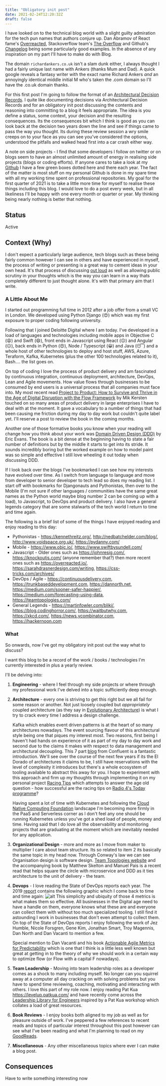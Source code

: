 ```yaml
---
title: "Obligatory init post"
date: 2021-02-24T12:20:32Z
draft: false
---
```


I have looked on to the technical blog world with a slight guilty admiration for the tech pun names that authors conjure up. Dan Abramov of React fame's [Overreacted](https://overreacted.io/), Stackoverflow team's [The Overflow](https://stackoverflow.blog/) and Github's [Changelog](https://github.blog/changelog/) being some particularly good examples. In the absence of any inspiration on my part I'll have to make do with Blog.

The domain `richardankers.co.uk` isn't a slam dunk either, I always thought I had a fairly unique last name with Ankers (thanks Mum and Dad). A quick google reveals a fantasy writer with the exact name Richard Ankers *and* an annoyingly identical middle initial M who's taken the .com domain so I'll have the .co.uk domain thanks.

For this first post I'm going to follow the format of an [Architectural Decision Records](https://github.com/joelparkerhenderson/architecture_decision_record). I quite like documenting decisions via Architectural Decision Records and for an obligatory init post discussing the contents and reasoning into committing to a blog it feels appropriate. The idea is you define a status, some context, your decision and the resulting consequences. Its the consequences bit which I think is good as you can look back at the decision two years down the line and see if things came to pass the way you thought. Its during these review session a wry smile creeps on to your face as you can see you've considered the options, understood the pitfalls and walked head first into a car crash either way.

A note on side projects - I find that some developers I follow on twitter or on blogs seem to have an almost unlimited amount of energy in realising side projects (blogs or coding efforts). If anyone cares to take a look at my [Github](https://github.com/rankers) I have a few green boxes dotted here and there each year. The fact of the matter is most stuff on my personal Github is done in my spare time with all my working time spent on professional repositories. My goal for the first quarter of 2021 is to take a little more time for myself to realise these things including this blog. I would love to do a post every week, but in all likeliness I'll be happy with one every month or quarter or year. My thinking being nearly nothing is better that nothing.

## Status

Active

## Context (Why)

I don't expect a particularly large audience, tech blogs such as these being fairly common however I can see in others and have experienced in myself, the process of writing or presenting is a great way to cement ideas in your own head. It's that process of discussing [out loud](https://rubberduckdebugging.com/) as well as allowing public scrutiny in your thoughts which is the way you can learn in a way thats completely different to just thought alone. It's with that primary aim that I write.

### A Little About Me

I started out programming full time in 2012 after a job offer from a small VC in London. We developed using Python Django (:heart_eyes:) which was my first exposure to proper coding following university.

Following that I joined Deloitte Digital where I am today. I've developed in a load of languages and technologies including mobile apps in Objective C (:weary:) and Swift (:smile:), front ends in Javascript using React (:neutral_face:) and Angular (:neutral_face:), back ends in Python (:heart_eyes:), Node / Typescript (:grinning:) and Java (:sleeping:) and a whole host of other technologies to deploy and host stuff, AWS, Azure, Teraform, Kafka, Kubernetes (plus the other 100 technologies related to it), Bash.... the list goes on.

On top of coding I love the process of product delivery and am fascinated by continuous integration, continuous deployment, architecture, DevOps, Lean and Agile movements. How value flows through businesses to be consumed by end users is a universal process that all companies must face into. My most recent read [Project to Product: How to Survive and Thrive in the Age of Digital Disruption with the Flow Framework](https://www.amazon.co.uk/Project-Product-Networks-Transform-Business/dp/1942788398/ref=sr_1_1?crid=3770TSEEJVEHI&dchild=1&keywords=project+to+product&qid=1610802702&sprefix=project+to+pr%2Caps%2C141&sr=8-1) by Mik Kersten touched on so many areas of product delivery in large enterprises I have to deal with at the moment. It gave a vocabulary to a number of things that had been causing me friction during my day to day work but couldn't quite label yet. I'll reserve a post to review the book in the coming months.

Another one of those formative books you know when your reading will change how you think about your work was [Domain Driven Design (DDD)](https://www.amazon.co.uk/Domain-Driven-Design-Tackling-Complexity-Software/dp/0321125215/ref=sr_1_1?crid=2ASI29QXWXB7G&dchild=1&keywords=domain+driven+design&qid=1610802824&sprefix=domain+%2Caps%2C147&sr=8-1) by Eric Evans. The book is a bit dense at the beginning having to state a fair number of definitions but by the middle it starts to get into its stride. It sounds incredibly boring but the worked example on how to model paint was so simple and effective I still love wheeling it out today when discussing DDD.

If I look back over the blogs I've bookmarked I can see how my interests have evolved over time. As I switch from language to language and move from developer to senior developer to tech lead so does my reading list. I start off with bookmarks for Djangonauts and Pythonistas, then over to the Mobile (I'm not sure if other languages / communities have the same great names as the Python world maybe blog number 2 can be coming up with a load), to Javascript, to DevOps and product delivery. I also have a general legends category that are some stalwarts of the tech world I return to time and time again.

The following is a brief list of some of the things I have enjoyed reading and enjoy reading to this day:

* Pythonistas - https://kennethreitz.org/, http://nedbatchelder.com/blog/, http://www.voidspace.org.uk/, https://pydanny.com/
* Mobile - https://www.objc.io/, https://www.swiftbysundell.com/
* Javascript - Older ones such as https://johnresig.com/, https://knockoutjs.com/ (anyone remember that?) then more recent ones such as https://overreacted.io/, https://sarahdrasnerdesign.com/writing, https://css-tricks.com/archives/
* DevOps / Agile - https://continuousdelivery.com, https://trunkbaseddevelopment.com, https://dannorth.net, https://medium.com/sooner-safer-happier/, https://medium.com/forecasting-using-data, https://teamtopologies.com/
* General Legends - https://martinfowler.com/bliki/, https://blog.codinghorror.com/, https://waitbutwhy.com, https://xkcd.com/, https://news.ycombinator.com, https://hackernoon.com

### What

So onwards, now I've got my obligatory init post out the way what to discuss?

I want this blog to be a record of the work / books / technologies I'm currently interested in plus a yearly review.

I'll be delving into:

1. 
    **Engineering** - where I feel through my side projects or where through my professional work I've delved into a topic sufficiently deep enough. 
2. 
    **Architecture** - every one is striving to get this right but we all fail for some reason or    another. Not just loosely coupled but *appropriately* coupled architecture (as they say in [Evolutionary Architecture](http://evolutionaryarchitecture.com/)) is what I try to crack every time I address a design challenge.

    Kafka which enables event driven patterns is at the heart of so many architectures nowadays. The event sourcing flavour of this architectural style being one that piques my interest most. Two reasons, first being I haven't had hands on experience of it as part of my day to day work and second due to the claims it makes with respect to data management and architectural decoupling. This 7 part [blog](https://www.confluent.io/blog/data-dichotomy-rethinking-the-way-we-treat-data-and-services/) from Confluent is a fantastic introduction. We'll see over the course of the next few years if its the El Dorado of architectures it claims to be, I still have reservations with the level of complexity it introduces but there's a whole ecosystem of tooling available to abstract this away for you. I hope to experiment with this approach and firm up my thoughts through implementing it on my personal project [Racing Tips](https://github.com/racing-tips/racing-tips) which attempts to answer the age old question - how successful are the racing tips on [Radio 4's Today programme](https://www.bbc.co.uk/programmes/b006qj9z)?

    Having spent a lot of time with Kubernetes and following the [Cloud Native Computing Foundation](https://www.cncf.io/) landscape I'm becoming more firmly in the PaaS and Serverless corner as I don't feel any one should be running Kubernetes unless you've got a shed load of people, money and time. Having said that I do love all the observability and monitoring projects that are graduating at the moment which are inevitably needed for any application.

3. 
    **Organizational Design** - more and more as I move from maker to multiplier I care about team structure. Its so related to item 2 its basically the same topic in my head now. Through Conway's law we can see Organisation design *is* software design. [Team Topologies website](https://teamtopologies.com/) and the accompanying book by Matthew Skelton and Manuel Pais is a recent read that helps square the circle with microservice and DDD as it ties architecture to the unit of delivery - the team.
4. 
    **Devops** - I love reading the State of DevOps reports each year. The 2019 [report](https://services.google.com/fh/files/misc/state-of-devops-2019.pdf) contains the following graphic which I come back to time and time again: ![alt](/images/state-of-devops-2019-metrics.png "State of DevOps") This simplicity and ubiquity of those 4 metrics is what makes them so effective. All businesses in the Digital age need to have a handle on them, everyone knows what these are and everyone can collect them with without too much specialized tooling. I still find it astounding I work in businesses that don't even attempt to collect them. On top of the State of DevOps reports I enjoy following the work of Jez Humble, Nicole Forsgren, Gene Kim, Jonathan Smart, Troy Magennis, Dan North and Dan Vacanti to mention a few.

    Special mention to Dan Vacanti and his book [Actionable Agile Metrics for Predictability](https://www.amazon.co.uk/Actionable-Agile-Metrics-Predictability-Introduction/dp/098643633X) which is one that I think is a little less well known but great at getting in to the theory of why we should work in a certain way to optimize flow (or Flow with a capital F nowadays).

5. 
    **Team Leadership** - Moving into team leadership roles as a developer comes as a shock to many including myself. No longer can you squirrel away at a computer all day cracking on with solving problems but you have to spend time reviewing, coaching, motivating and interacting with others. I love this part of my role now. I enjoy reading Pat Kua https://levelup.patkua.com/ and have recently come across the [Leadership Library for Engineers](https://leadership-library.dev) inspired by a Pat Kua workshop which collates a load of great resources.
6. 
    **Book Reviews** - I enjoy books both aligned to my job as well as for pleasure outside of work. I've peppered a few references to recent reads and topics of particular interest throughout this post however can see what I've been reading and what I'm planning to read on my [GoodReads](https://www.goodreads.com/review/list/128255305-richard-ankers?ref=nav_mybooks&shelf=read-professional).
7. 
    **Miscellaneous** - Any other miscellaneous topics where ever I can make a blog post.

## Consequences

Have to write something interesting now
